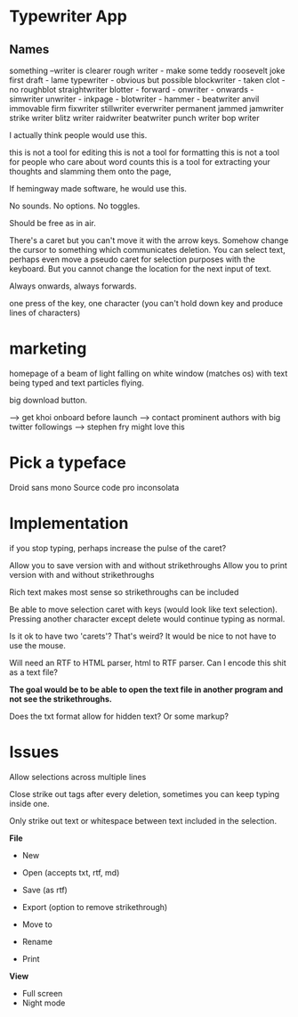 # Typewriter App

## Names

something –writer is clearer
rough writer - make some teddy roosevelt joke
first draft - lame
typewriter - obvious but possible
blockwriter - taken
clot - no
roughblot
straightwriter
blotter -
forward -
onwriter -
onwards -
simwriter
unwriter -
inkpage -
blotwriter -
hammer - 
beatwriter
anvil
immovable
firm
fixwriter
stillwriter
everwriter
permanent
jammed
jamwriter
strike writer
blitz writer
raidwriter
beatwriter
punch writer
bop writer

I actually think people would use this. 

this is not a tool for editing
this is not a tool for formatting
this is not a tool for people who care about word counts
this is a tool for extracting your thoughts and slamming them onto the page, 

If hemingway made software, he would use this.

No sounds. No options. No toggles.

Should be free as in air.

There's a caret but you can't move it with the arrow keys. Somehow change the cursor to something which communicates deletion. You can select text, perhaps even move a pseudo caret for selection purposes with the keyboard. But you cannot change the location for the next input of text.

Always onwards, always forwards.

one press of the key, one character
(you can't hold down key and produce lines of characters)

# marketing

homepage of a beam of light falling on white window (matches os) with text being typed and text particles flying.

big download button.

––> get khoi onboard before launch
--> contact prominent authors with big twitter followings
--> stephen fry might love this

# Pick a typeface

Droid sans mono
Source code pro
inconsolata

# Implementation

if you stop typing, perhaps increase the pulse of the caret?


Allow you to save version with and without strikethroughs
Allow you to print version with and without strikethroughs

Rich text makes most sense so strikethroughs can be included

Be able to move selection caret with keys (would look like text selection). Pressing another character except delete would continue typing as normal. 

Is it ok to have two 'carets'? That's weird? It would be nice to not have to use the mouse.

Will need an RTF to HTML parser, html to RTF parser. Can I encode this shit as a text file?

**The goal would be to be able to open the text file in another program and not see the strikethroughs.**

Does the txt format allow for hidden text? Or some markup?

# Issues

Allow selections across multiple lines

Close strike out tags after every deletion, sometimes you can keep typing inside one.

Only strike out text or whitespace between text included in the selection.



**File**
- New
- Open (accepts txt, rtf, md)
- Save (as rtf)

- Export (option to remove strikethrough)
- Move to
- Rename

- Print

**View**
- Full screen
- Night mode